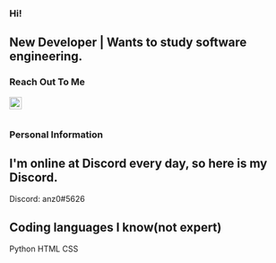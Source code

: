 ### Hi!

## New Developer | Wants to study software engineering.

### Reach Out To Me

[<img width="22" src="https://unpkg.com/simple-icons@v5/icons/telegram.svg" align="left" />][telegram]

<br />
<br />

### Personal Information
## I'm online at Discord every day, so here is my Discord.
Discord: anz0#5626
## Coding languages I know(not expert)
Python
HTML
CSS

[telegram]: https://t.me/Anzoix
